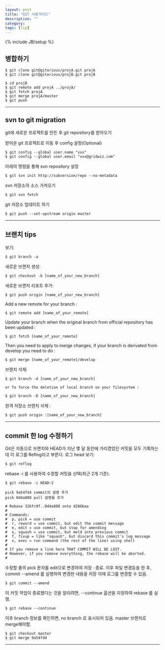 ```yaml
---
layout: post
title: "GIT 사용가이드"
description: ""
category: 
tags: [tip]
---
```

{% include JB/setup %}

## 병합하기
	$ git clone git@gitorious/projA.git projA
	$ git clone git@gitorious/projB.git projB
	
	$ cd projB
	$ git remote add projA ../projA/
	$ git fetch projA
	$ git merge projA/master
	$ git push

---------------------------

## svn to git migration

git에 새로운 프로젝트를 만든 후 git repository를 받아오기

받아온 git 프로젝트로 이동 후 config 설정(Optional)

	$ git config --global user.name "xxx"
	$ git config --global user.email "xxx@gridwiz.com"
	
아래의 명령을 통해 svn repository 설정

	$ git svn init http://subversion/repo --no-metadata
	
svn 저장소의 소스 가져오기

	$ git svn fetch
	
git 저장소 업데이트 하기

	$ git push --set-upstream origin master

---------------------------

## 브랜치 tips

보기:

	$ git branch -a


새로운 브렌치 생성:

	$ git checkout -b [name_of_your_new_branch]


새로운 브랜치 리포트 추가:

	$ git push origin [name_of_your_new_branch]

Add a new remote for your branch :

	$ git remote add [name_of_your_remote] 

Update your branch when the original branch from official repository has been updated :

	$ git fetch [name_of_your_remote]

Then you need to apply to merge changes, if your branch is derivated from develop you need to do :

	$ git merge [name_of_your_remote]/develop

브렌치 삭제:

	$ git branch -d [name_of_your_new_branch]

	or To force the deletion of local branch on your filesystem :

	$ git branch -D [name_of_your_new_branch]

원격 저장소 브렌치 삭제 :

	$ git push origin :[name_of_your_new_branch]

---------------------------

## commit 한 log 수정하기

Git은 자동으로 브랜치와 HEAD가 지난 몇 달 동안에 가리켰었던 커밋을 모두 기록하는데 이 로그를 Reflog라고 부른다.
로그 head 보기:

	$ git reflog

rebase -i 를 사용하여 수정할 커밋을 선택(최근 2개 기준).

	$ git rebase -i HEAD~2

	pick 9a54fd4 commit의 설명 추가
	pick 0d4a808 pull 설명을 추가

	# Rebase 326fc9f..0d4a808 onto d286baa
	#
	# Commands:
	#  p, pick = use commit
	#  r, reword = use commit, but edit the commit message
	#  e, edit = use commit, but stop for amending
	#  s, squash = use commit, but meld into previous commit
	#  f, fixup = like "squash", but discard this commit's log message
	#  x, exec = run command (the rest of the line) using shell
	#
	# If you remove a line here THAT COMMIT WILL BE LOST.
	# However, if you remove everything, the rebase will be aborted.
	#

수정할 줄의 pick 문자를 edit으로 변경하여 저장 · 종료. 
이후 파일 변경등을 한 후, commit --amend 를 실행하여 변경한 내용을 저장
이때 로그를 변경할 수 있음.

	$ git commit --amend

이 커밋 작업이 종료했다는 것을 알리려면, --continue 옵션을 지정하여 rebase 를 실행.

	$ git rebase --continue


이후 branch 정보를 확인하면, no branch 로 표시되어 있음.
master 브렌치로 merge해야함.

	$ git checkout master 
	$ git merge 9a54fd4

---------------------------

